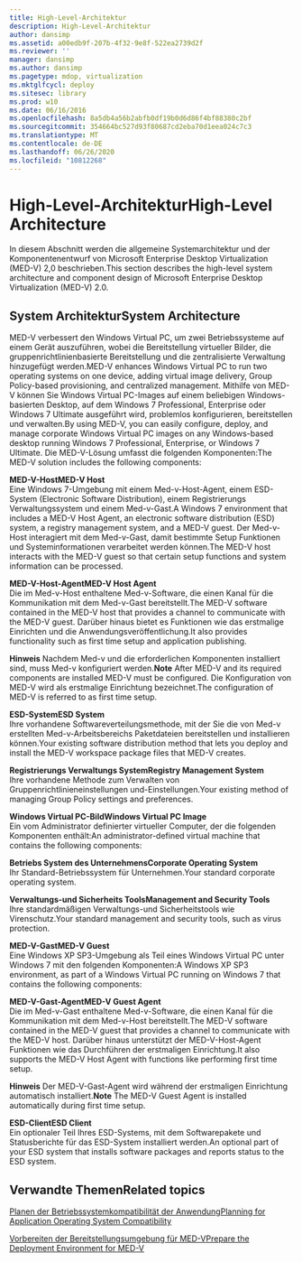 ```yaml
---
title: High-Level-Architektur
description: High-Level-Architektur
author: dansimp
ms.assetid: a00edb9f-207b-4f32-9e8f-522ea2739d2f
ms.reviewer: ''
manager: dansimp
ms.author: dansimp
ms.pagetype: mdop, virtualization
ms.mktglfcycl: deploy
ms.sitesec: library
ms.prod: w10
ms.date: 06/16/2016
ms.openlocfilehash: 8a5db4a56b2abfb0df19b0d6d86f4bf88380c2bf
ms.sourcegitcommit: 354664bc527d93f80687cd2eba70d1eea024c7c3
ms.translationtype: MT
ms.contentlocale: de-DE
ms.lasthandoff: 06/26/2020
ms.locfileid: "10812268"
---
```

# <span data-ttu-id="4a1cb-103">High-Level-Architektur</span><span class="sxs-lookup"><span data-stu-id="4a1cb-103">High-Level Architecture</span></span>


<span data-ttu-id="4a1cb-104">In diesem Abschnitt werden die allgemeine Systemarchitektur und der Komponentenentwurf von Microsoft Enterprise Desktop Virtualization (MED-V) 2,0 beschrieben.</span><span class="sxs-lookup"><span data-stu-id="4a1cb-104">This section describes the high-level system architecture and component design of Microsoft Enterprise Desktop Virtualization (MED-V) 2.0.</span></span>

## <span data-ttu-id="4a1cb-105">System Architektur</span><span class="sxs-lookup"><span data-stu-id="4a1cb-105">System Architecture</span></span>


<span data-ttu-id="4a1cb-106">MED-V verbessert den Windows Virtual PC, um zwei Betriebssysteme auf einem Gerät auszuführen, wobei die Bereitstellung virtueller Bilder, die gruppenrichtlinienbasierte Bereitstellung und die zentralisierte Verwaltung hinzugefügt werden.</span><span class="sxs-lookup"><span data-stu-id="4a1cb-106">MED-V enhances Windows Virtual PC to run two operating systems on one device, adding virtual image delivery, Group Policy-based provisioning, and centralized management.</span></span> <span data-ttu-id="4a1cb-107">Mithilfe von MED-V können Sie Windows Virtual PC-Images auf einem beliebigen Windows-basierten Desktop, auf dem Windows 7 Professional, Enterprise oder Windows 7 Ultimate ausgeführt wird, problemlos konfigurieren, bereitstellen und verwalten.</span><span class="sxs-lookup"><span data-stu-id="4a1cb-107">By using MED-V, you can easily configure, deploy, and manage corporate Windows Virtual PC images on any Windows-based desktop running Windows 7 Professional, Enterprise, or Windows 7 Ultimate.</span></span> <span data-ttu-id="4a1cb-108">Die MED-V-Lösung umfasst die folgenden Komponenten:</span><span class="sxs-lookup"><span data-stu-id="4a1cb-108">The MED-V solution includes the following components:</span></span>

<a href="" id="---------------med-v-host"></a> **<span data-ttu-id="4a1cb-109">MED-V-Host</span><span class="sxs-lookup"><span data-stu-id="4a1cb-109">MED-V Host</span></span>**  
<span data-ttu-id="4a1cb-110">Eine Windows 7-Umgebung mit einem Med-v-Host-Agent, einem ESD-System (Electronic Software Distribution), einem Registrierungs Verwaltungssystem und einem Med-v-Gast.</span><span class="sxs-lookup"><span data-stu-id="4a1cb-110">A Windows 7 environment that includes a MED-V Host Agent, an electronic software distribution (ESD) system, a registry management system, and a MED-V guest.</span></span> <span data-ttu-id="4a1cb-111">Der Med-v-Host interagiert mit dem Med-v-Gast, damit bestimmte Setup Funktionen und Systeminformationen verarbeitet werden können.</span><span class="sxs-lookup"><span data-stu-id="4a1cb-111">The MED-V host interacts with the MED-V guest so that certain setup functions and system information can be processed.</span></span>

<a href="" id="-------------------med-v-host-agent"></a> **<span data-ttu-id="4a1cb-112">MED-V-Host-Agent</span><span class="sxs-lookup"><span data-stu-id="4a1cb-112">MED-V Host Agent</span></span>**  
<span data-ttu-id="4a1cb-113">Die im Med-v-Host enthaltene Med-v-Software, die einen Kanal für die Kommunikation mit dem Med-v-Gast bereitstellt.</span><span class="sxs-lookup"><span data-stu-id="4a1cb-113">The MED-V software contained in the MED-V host that provides a channel to communicate with the MED-V guest.</span></span> <span data-ttu-id="4a1cb-114">Darüber hinaus bietet es Funktionen wie das erstmalige Einrichten und die Anwendungsveröffentlichung.</span><span class="sxs-lookup"><span data-stu-id="4a1cb-114">It also provides functionality such as first time setup and application publishing.</span></span>

<span data-ttu-id="4a1cb-115">**Hinweis**  Nachdem Med-v und die erforderlichen Komponenten installiert sind, muss Med-v konfiguriert werden.</span><span class="sxs-lookup"><span data-stu-id="4a1cb-115">**Note** After MED-V and its required components are installed MED-V must be configured.</span></span> <span data-ttu-id="4a1cb-116">Die Konfiguration von MED-V wird als erstmalige Einrichtung bezeichnet.</span><span class="sxs-lookup"><span data-stu-id="4a1cb-116">The configuration of MED-V is referred to as first time setup.</span></span>

 

<a href="" id="esd-system"></a>**<span data-ttu-id="4a1cb-117">ESD-System</span><span class="sxs-lookup"><span data-stu-id="4a1cb-117">ESD System</span></span>**  
<span data-ttu-id="4a1cb-118">Ihre vorhandene Softwareverteilungsmethode, mit der Sie die von Med-v erstellten Med-v-Arbeitsbereichs Paketdateien bereitstellen und installieren können.</span><span class="sxs-lookup"><span data-stu-id="4a1cb-118">Your existing software distribution method that lets you deploy and install the MED-V workspace package files that MED-V creates.</span></span>

<a href="" id="registry-management-system"></a>**<span data-ttu-id="4a1cb-119">Registrierungs Verwaltungs System</span><span class="sxs-lookup"><span data-stu-id="4a1cb-119">Registry Management System</span></span>**  
<span data-ttu-id="4a1cb-120">Ihre vorhandene Methode zum Verwalten von Gruppenrichtlinieneinstellungen und-Einstellungen.</span><span class="sxs-lookup"><span data-stu-id="4a1cb-120">Your existing method of managing Group Policy settings and preferences.</span></span>

<a href="" id="windows-virtual-pc-image"></a>**<span data-ttu-id="4a1cb-121">Windows Virtual PC-Bild</span><span class="sxs-lookup"><span data-stu-id="4a1cb-121">Windows Virtual PC Image</span></span>**  
<span data-ttu-id="4a1cb-122">Ein vom Administrator definierter virtueller Computer, der die folgenden Komponenten enthält:</span><span class="sxs-lookup"><span data-stu-id="4a1cb-122">An administrator-defined virtual machine that contains the following components:</span></span>

<a href="" id="corporate-operating-system"></a>**<span data-ttu-id="4a1cb-123">Betriebs System des Unternehmens</span><span class="sxs-lookup"><span data-stu-id="4a1cb-123">Corporate Operating System</span></span>**  
<span data-ttu-id="4a1cb-124">Ihr Standard-Betriebssystem für Unternehmen.</span><span class="sxs-lookup"><span data-stu-id="4a1cb-124">Your standard corporate operating system.</span></span>

<a href="" id="management-and-security-tools"></a>**<span data-ttu-id="4a1cb-125">Verwaltungs-und Sicherheits Tools</span><span class="sxs-lookup"><span data-stu-id="4a1cb-125">Management and Security Tools</span></span>**  
<span data-ttu-id="4a1cb-126">Ihre standardmäßigen Verwaltungs-und Sicherheitstools wie Virenschutz.</span><span class="sxs-lookup"><span data-stu-id="4a1cb-126">Your standard management and security tools, such as virus protection.</span></span>

<a href="" id="-----------------------med-v-guest"></a> **<span data-ttu-id="4a1cb-127">MED-V-Gast</span><span class="sxs-lookup"><span data-stu-id="4a1cb-127">MED-V Guest</span></span>**  
<span data-ttu-id="4a1cb-128">Eine Windows XP SP3-Umgebung als Teil eines Windows Virtual PC unter Windows 7 mit den folgenden Komponenten:</span><span class="sxs-lookup"><span data-stu-id="4a1cb-128">A Windows XP SP3 environment, as part of a Windows Virtual PC running on Windows 7 that contains the following components:</span></span>

<a href="" id="---------------------------med-v-guest-agent"></a> **<span data-ttu-id="4a1cb-129">MED-V-Gast-Agent</span><span class="sxs-lookup"><span data-stu-id="4a1cb-129">MED-V Guest Agent</span></span>**  
<span data-ttu-id="4a1cb-130">Die im Med-v-Gast enthaltene Med-v-Software, die einen Kanal für die Kommunikation mit dem Med-v-Host bereitstellt.</span><span class="sxs-lookup"><span data-stu-id="4a1cb-130">The MED-V software contained in the MED-V guest that provides a channel to communicate with the MED-V host.</span></span> <span data-ttu-id="4a1cb-131">Darüber hinaus unterstützt der MED-V-Host-Agent Funktionen wie das Durchführen der erstmaligen Einrichtung.</span><span class="sxs-lookup"><span data-stu-id="4a1cb-131">It also supports the MED-V Host Agent with functions like performing first time setup.</span></span>

<span data-ttu-id="4a1cb-132">**Hinweis**  Der MED-V-Gast-Agent wird während der erstmaligen Einrichtung automatisch installiert.</span><span class="sxs-lookup"><span data-stu-id="4a1cb-132">**Note** The MED-V Guest Agent is installed automatically during first time setup.</span></span>

 

<a href="" id="esd-client"></a>**<span data-ttu-id="4a1cb-133">ESD-Client</span><span class="sxs-lookup"><span data-stu-id="4a1cb-133">ESD Client</span></span>**  
<span data-ttu-id="4a1cb-134">Ein optionaler Teil Ihres ESD-Systems, mit dem Softwarepakete und Statusberichte für das ESD-System installiert werden.</span><span class="sxs-lookup"><span data-stu-id="4a1cb-134">An optional part of your ESD system that installs software packages and reports status to the ESD system.</span></span>

## <span data-ttu-id="4a1cb-135">Verwandte Themen</span><span class="sxs-lookup"><span data-stu-id="4a1cb-135">Related topics</span></span>


[<span data-ttu-id="4a1cb-136">Planen der Betriebssystemkompatibilität der Anwendung</span><span class="sxs-lookup"><span data-stu-id="4a1cb-136">Planning for Application Operating System Compatibility</span></span>](planning-for-application-operating-system-compatibility.md)

[<span data-ttu-id="4a1cb-137">Vorbereiten der Bereitstellungsumgebung für MED-V</span><span class="sxs-lookup"><span data-stu-id="4a1cb-137">Prepare the Deployment Environment for MED-V</span></span>](prepare-the-deployment-environment-for-med-v.md)

 

 





